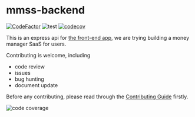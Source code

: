 # mmss-backend
[![CodeFactor](https://www.codefactor.io/repository/github/money-manager-saas/mmss-backend/badge)](https://www.codefactor.io/repository/github/money-manager-saas/mmss-backend)
![test](https://github.com/Money-Manager-SaaS/mmss-backend/workflows/Node.js%20CI/badge.svg)
[![codecov](https://codecov.io/gh/Money-Manager-SaaS/mmss-backend/branch/master/graph/badge.svg)](https://codecov.io/gh/Money-Manager-SaaS/mmss-backend)


This is an express api for [the front-end app](https://github.com/Money-Manager-SaaS/mmss-frontend), we are trying building 
a money manager SaaS for users.


Contributing is welcome, including
- code review
- issues
- bug hunting
- document update

Before any contributing, please read through the  [Contributing Guide](CONTRIBUTING.md) firstly.


![code coverage](https://codecov.io/gh/Money-Manager-SaaS/mmss-backend/commit/e22a8702155acdfe739298831b2bb7e391eedcc3/graphs/tree.svg)

